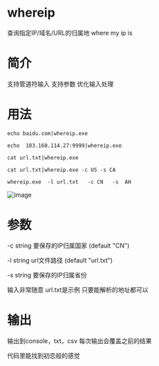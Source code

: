 # whereip
查询指定IP/域名/URL的归属地  where my  ip  is

# 简介
支持管道符输入
支持参数
优化输入处理

# 用法
`echo baidu.com|whereip.exe`

`echo  183.160.114.27:9999|whereip.exe`

`cat url.txt|whereip.exe`

`cat url.txt|whereip.exe -c US -s CA`

`whereip.exe  -l url.txt   -c CN   -s  AH`


![image](https://user-images.githubusercontent.com/48342077/166718950-d4444d1d-ebce-4fb2-8f1a-bcd57389f321.png)

# 参数
-c string
    要保存的IP归属国家 (default "CN")
    
-l string
    url文件路径 (default "url.txt")
    
-s string
    要保存的IP归属省份

输入非常随意
url.txt是示例
只要能解析的地址都可以

# 输出
输出到console，txt，csv
每次输出会覆盖之前的结果

代码里能找到初恋般的感觉
